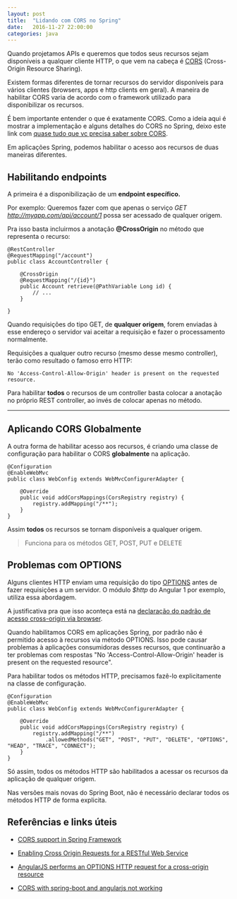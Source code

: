 ```yaml
---
layout: post
title:  "Lidando com CORS no Spring"
date:   2016-11-27 22:00:00
categories: java
---
```


Quando projetamos APIs e queremos que todos seus recursos sejam disponíveis a qualquer cliente HTTP, o que vem na cabeça é [CORS](https://developer.mozilla.org/en-US/docs/Web/HTTP/Access_control_CORS) (Cross-Origin Resource Sharing).

Existem formas diferentes de tornar recursos do servidor disponíveis para vários clientes (browsers, apps e http clients em geral). A maneira de habilitar CORS varia de acordo com o framework utilizado para disponibilizar os recursos.

É bem importante entender o que é exatamente CORS. Como a ideia aqui é mostrar a implementação e alguns detalhes do CORS no Spring, deixo este link com [quase tudo que vc precisa saber sobre CORS](https://developer.mozilla.org/en-US/docs/Web/HTTP/Access_control_CORS).

Em aplicações Spring, podemos habilitar o acesso aos recursos de duas maneiras diferentes.

Habilitando endpoints
-------------

A primeira é a disponibilização de um **endpoint específico.**

Por exemplo: Queremos fazer com que apenas o serviço *GET* *http://myapp.com/api/account/1* possa ser acessado de qualquer origem.

Pra isso basta incluirmos a anotação **@CrossOrigin** no método que representa o recurso:

    @RestController
    @RequestMapping("/account")
    public class AccountController {
    
    	@CrossOrigin
    	@RequestMapping("/{id}")
    	public Account retrieve(@PathVariable Long id) {
    		// ...
    	}
    	
    }

Quando requisições do tipo GET, de **qualquer origem**, forem enviadas à esse endereço o servidor vai aceitar a requisição e fazer o processamento normalmente.

Requisições a qualquer outro recurso (mesmo desse mesmo controller), terão como resultado o famoso erro HTTP:

    No 'Access-Control-Allow-Origin' header is present on the requested resource.

Para habilitar **todos** o recursos de um controller basta colocar a anotação no próprio REST controller, ao invés de colocar apenas no método.
 
---


Aplicando CORS Globalmente
-------------

A outra forma de habilitar acesso aos recursos, é criando uma classe de configuração para habilitar o CORS **globalmente** na aplicação.

    @Configuration
    @EnableWebMvc
    public class WebConfig extends WebMvcConfigurerAdapter {
    
    	@Override
    	public void addCorsMappings(CorsRegistry registry) {
    		registry.addMapping("/**");
    	}
    }

Assim **todos** os recursos se tornam disponíveis a qualquer origem.

> Funciona para os métodos GET, POST, PUT e DELETE 


Problemas com OPTIONS
-------------------
Alguns clientes HTTP enviam uma requisição do tipo [OPTIONS](https://www.w3.org/Protocols/rfc2616/rfc2616-sec9.html) antes de fazer requisições a um servidor. O módulo *$http* do Angular 1 por exemplo, utiliza essa abordagem. 

A justificativa pra que isso aconteça está na [declaração do padrão de acesso cross-origin via browser](http://stackoverflow.com/questions/12111936/angularjs-performs-an-options-http-request-for-a-cross-origin-resource).

Quando habilitamos CORS em aplicações Spring, por padrão não é permitido acesso à recursos via método OPTIONS. Isso pode causar problemas à aplicações consumidoras desses recursos, que continuarão a ter problemas com respostas "No 'Access-Control-Allow-Origin' header is present on the requested resource".

Para habilitar todos os métodos HTTP, precisamos fazê-lo explicitamente na classe de configuração. 

    @Configuration
    @EnableWebMvc
    public class WebConfig extends WebMvcConfigurerAdapter {
    
    	@Override
    	public void addCorsMappings(CorsRegistry registry) {
    		registry.addMapping("/**")
    			.allowedMethods("GET", "POST", "PUT", "DELETE", "OPTIONS", "HEAD", "TRACE", "CONNECT");
    	}
    }

Só assim, todos os métodos HTTP são habilitados a acessar os recursos da aplicação de qualquer origem. 

Nas versões mais novas do Spring Boot, não é necessário declarar todos os métodos HTTP de forma explicita.

Referências e links úteis
-------------
- [CORS support in Spring Framework](https://spring.io/blog/2015/06/08/cors-support-in-spring-framework)

- [Enabling Cross Origin Requests for a RESTful Web Service](https://spring.io/guides/gs/rest-service-cors/)

- [AngularJS performs an OPTIONS HTTP request for a cross-origin resource](http://stackoverflow.com/questions/12111936/angularjs-performs-an-options-http-request-for-a-cross-origin-resource)

- [CORS with spring-boot and angularjs not working](http://stackoverflow.com/questions/32319396/cors-with-spring-boot-and-angularjs-not-working)